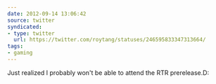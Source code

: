 ```yaml
---
date: 2012-09-14 13:06:42
source: twitter
syndicated:
- type: twitter
  url: https://twitter.com/roytang/statuses/246595833347313664/
tags:
- gaming
---
```


Just realized I probably won't be able to attend the RTR prerelease.D: